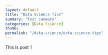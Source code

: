 ```yaml
---
layout: default
title: "Data Science Tips"
summary: "Test summary"
categories: [Data Science]
thumb: 
permalink: "/data-science/data-science-tips"
---
```


This is post 1
